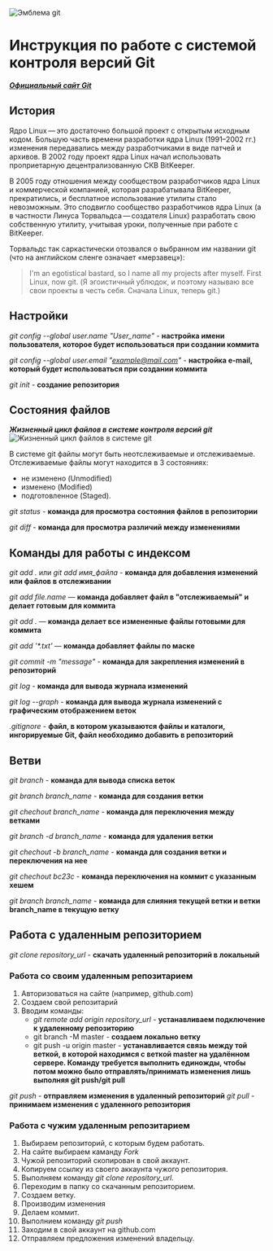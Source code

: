 ![Эмблема git](git_label.png)
# Инструкция по работе с системой контроля версий Git

_**[Официальный сайт Git](https://git-scm.com)**_

## История

Ядро Linux — это достаточно большой проект с открытым исходным кодом. Большую часть времени разработки ядра Linux (1991–2002 гг.) изменения передавались между разработчиками в виде патчей и архивов. В 2002 году проект ядра Linux начал использовать проприетарную децентрализованную СКВ BitKeeper.

В 2005 году отношения между сообществом разработчиков ядра Linux и коммерческой компанией, которая разрабатывала BitKeeper, прекратились, и бесплатное использование утилиты стало невозможным. Это сподвигло сообщество разработчиков ядра Linux (а в частности Линуса Торвальдса — создателя Linux) разработать свою собственную утилиту, учитывая уроки, полученные при работе с BitKeeper. 

Торвальдс так саркастически отозвался о выбранном им названии git (что на английском сленге означает «мерзавец»):

>I'm an egotistical bastard, so I name all my projects after myself. First Linux, now git. (Я эгоистичный ублюдок, и поэтому называю все свои проекты в честь себя. Сначала Linux, теперь git.)


## Настройки

*git config --global user.name "User_name"* - **настройка имени пользователя, которое будет использоваться при создании коммита**

*git config --global user.email "example@mail.com"* - **настройка e-mail, который будет использоваться при создании коммита**

*git init* - __создание репозитория__

## Состояния файлов


*__Жизненный цикл файлов в системе контроля версий git__*
![Жизненный цикл файлов в системе git](file_states.png)

В системе git файлы могут быть неотслеживаемые и отслеживаемые. Отслеживаемые файлы могут находится в 3 состояниях: 
* не изменено (Unmodified)
* изменено (Modified) 
* подготовленное (Staged).

*git status* - **команда для просмотра состояния файлов в репозитории**


*git diff* - **команда для просмотра различий между изменениями**
## Команды для работы с индексом 

*git add .* или *git add имя_файла*  - **команда для добавления изменений или файлов в отслеживании**

*git add file.name* — __команда добавляет файл в "отслеживаемый" и делает готовым для коммита__

*git add .* — __команда делает все измененные файлы готовыми для коммита__

_git add '*.txt'_ — __команда добавляет файлы по маске__

*git commit -m "message"* - **команда для закрепления изменений в репозиторий**

*git log* - **команда для вывода журнала изменений**

*git log --graph* - **команда для вывода журнала изменений c графическим отображением веток**

*.gitignore* - **файл, в котором указываются файлы и каталоги, ингорируемые Git, файл необходимо добавить в репозиторий**

## Ветви

*git branch* - __команда для вывода списка веток__

*git branch branch_name* - __команда для создания ветки__

*git chechout branch_name* - __команда для переключения между ветками__

*git branch -d branch_name* - __команда для удаления ветки__

*git chechout -b branch_name* - **команда для создания ветки и переключения на нее**

*git chechout bc23c* - **команда переключения на коммит с указанным хешем**

*git branch branch_name* - __команда для слияния текущей ветки и ветки branch_name в текущую ветку__

## Работа с удаленным репозиторием

*git clone repository_url* - **скачать удаленный репозиторий в локальный**

### Работа со своим удаленным репозитарием

1. Авторизоваться на сайте (например, github.com)
2. Создаем свой репозитарий
3. Вводим команды:
    * *git remote add origin repository_url*  - __устанавливаем подключение к удаленному репозиторию__
    * git branch -M master - __создаем локально ветку__
    * git push -u origin master - __устанавливается связь между той веткой, в которой находимся с веткой master на удалённом сервере. Команду требуется выполнить единожды, чтобы потом можно было отправлять/принимать изменения лишь выполняя git push/git pull__

*git push* - __отправляем изменения в удаленный репозиторий__
*git pull* - __принимаем изменения с удаленного репозитория__

### Работа с чужим удаленным репозитарием


1. Выбираем репозиторий, с которым будем работать.
2. На сайте выбираем каманду *Fork*
3. Чужой репозиторий скопирован в свой аккаунт.
4. Копируем ссылку из своего аккаунта чужого репозитория.
5. Выполняем команду *git clone repository_url*.
6. Переходим в папку со скачанным репозиторием.
7. Создаем ветку.
8. Производим изменения
9. Делаем коммит.
10. Выполнием команду *git push*
11. Заходим в свой аккаунт на github.com
12. Отправляем предложения изменений владельцу.